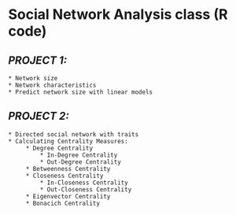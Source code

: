# **Social Network Analysis class (R code)**

## *PROJECT 1:*

    * Network size
    * Network characteristics
    * Predict network size with linear models

## *PROJECT 2:*

    * Directed social network with traits
    * Calculating Centrality Measures:
         * Degree Centrality
             * In-Degree Centrality
             * Out-Degree Centrality
         * Betweenness Centrality
         * Closeness Centrality
             * In-Closeness Centrality
             * Out-Closeness Centrality
         * Eigenvector Centrality
         * Bonacich Centrality

